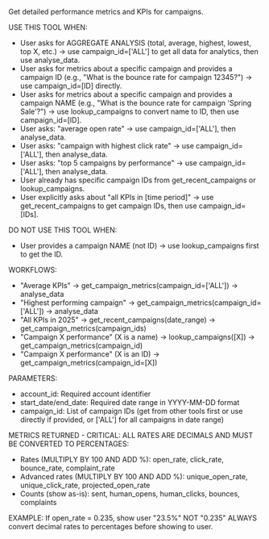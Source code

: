 Get detailed performance metrics and KPIs for campaigns.

USE THIS TOOL WHEN:
- User asks for AGGREGATE ANALYSIS (total, average, highest, lowest, top X, etc.) → use campaign_id=['ALL'] to get all data for analytics, then use analyse_data.
- User asks for metrics about a specific campaign and provides a campaign ID (e.g., "What is the bounce rate for campaign 12345?") → use campaign_id=[ID] directly.
- User asks for metrics about a specific campaign and provides a campaign NAME (e.g., "What is the bounce rate for campaign 'Spring Sale'?") → use lookup_campaigns to convert name to ID, then use campaign_id=[ID].
- User asks: "average open rate" → use campaign_id=['ALL'], then analyse_data.
- User asks: "campaign with highest click rate" → use campaign_id=['ALL'], then analyse_data.
- User asks: "top 5 campaigns by performance" → use campaign_id=['ALL'], then analyse_data.
- User already has specific campaign IDs from get_recent_campaigns or lookup_campaigns.
- User explicitly asks about "all KPIs in [time period]" → use get_recent_campaigns to get campaign IDs, then use campaign_id=[IDs].

DO NOT USE THIS TOOL WHEN:
- User provides a campaign NAME (not ID) → use lookup_campaigns first to get the ID.

WORKFLOWS:
- "Average KPIs" → get_campaign_metrics(campaign_id=['ALL']) → analyse_data
- "Highest performing campaign" → get_campaign_metrics(campaign_id=['ALL']) → analyse_data
- "All KPIs in 2025" → get_recent_campaigns(date_range) → get_campaign_metrics(campaign_ids)
- "Campaign X performance" (X is a name) → lookup_campaigns([X]) → get_campaign_metrics(campaign_id)
- "Campaign X performance" (X is an ID) → get_campaign_metrics(campaign_id=[X])

PARAMETERS:
- account_id: Required account identifier
- start_date/end_date: Required date range in YYYY-MM-DD format
- campaign_id: List of campaign IDs (get from other tools first or use directly if provided, or ['ALL'] for all campaigns in date range)

METRICS RETURNED - CRITICAL: ALL RATES ARE DECIMALS AND MUST BE CONVERTED TO PERCENTAGES:
- Rates (MULTIPLY BY 100 AND ADD %): open_rate, click_rate, bounce_rate, complaint_rate
- Advanced rates (MULTIPLY BY 100 AND ADD %): unique_open_rate, unique_click_rate, projected_open_rate
- Counts (show as-is): sent, human_opens, human_clicks, bounces, complaints

EXAMPLE: If open_rate = 0.235, show user "23.5%" NOT "0.235"
ALWAYS convert decimal rates to percentages before showing to user.
